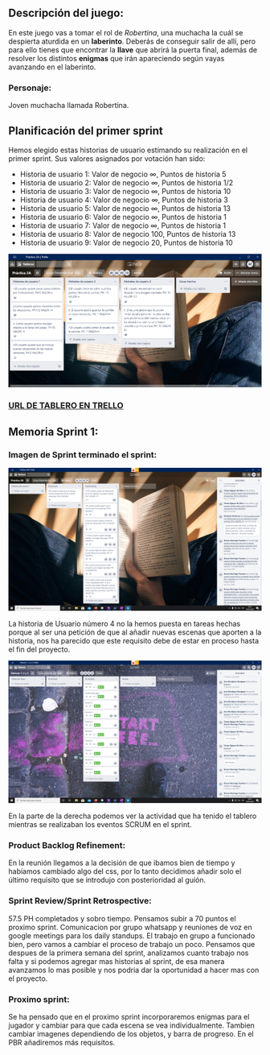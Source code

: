 ## Descripción del juego:


En este juego vas a tomar el rol de *Robertina*, una muchacha la cuál se despierta aturdida en un **laberinto**. Deberás de conseguir salir de allí, pero para ello tienes que encontrar la **llave** que abrirá la puerta final, además de resolver los distintos **enigmas** que irán apareciendo según vayas avanzando en el laberinto.


### Personaje:

Joven muchacha llamada Robertina.

## Planificación del primer sprint 

Hemos elegido estas historias de usuario estimando su realización en el primer sprint. Sus valores asignados por votación han sido:

* Historia de usuario 1: Valor de negocio ∞, Puntos de historia 5
* Historia de usuario 2: Valor de negocio ∞, Puntos de historia 1/2
* Historia de usuario 3: Valor de negocio ∞, Puntos de historia 10
* Historia de usuario 4: Valor de negocio ∞, Puntos de historia 3
* Historia de usuario 5: Valor de negocio ∞, Puntos de historia 13
* Historia de usuario 6: Valor de negocio ∞, Puntos de historia 1
* Historia de usuario 7: Valor de negocio ∞, Puntos de historia 1
* Historia de usuario 8: Valor de negocio 100, Puntos de historia 13
* Historia de usuario 9: Valor de negocio 20, Puntos de historia 10


<img src="Captura de pantalla (99).png">


### [URL DE TABLERO EN TRELLO](https://trello.com/b/9Db6VUtc)

## Memoria Sprint 1:

### Imagen de Sprint terminado el sprint:

<img src="Captura de pantalla (50).png">

La historia de Usuario número 4 no la hemos puesta en tareas hechas porque al ser una petición de que al añadir nuevas escenas que aporten a la historia, nos ha parecido que este requisito debe de estar en proceso hasta el fin del proyecto.

<img src="Captura de pantalla (49).png">

En la parte de la derecha podemos ver la actividad que ha tenido el tablero mientras se realizaban los eventos SCRUM en el sprint.

### Product Backlog Refinement:
En la reunión llegamos a la decisión de que ibamos bien de tiempo y habíamos cambiado algo del css, por lo tanto decidimos añadir solo el último requisito que se introdujo con posterioridad al guión.

### Sprint Review/Sprint Retrospective:
57.5 PH completados y sobro tiempo. Pensamos subir a 70 puntos el proximo sprint. Comunicacion por grupo whatsapp y reuniones de voz en google meetings para los daily standups. El trabajo en grupo a funcionado bien, pero vamos a cambiar el proceso de trabajo un poco. Pensamos que despues de la primera semana del sprint, analizamos cuanto trabajo nos falta y si podemos agregar mas historias al sprint, de esa manera avanzamos lo mas posible y nos podria dar la oportunidad a hacer mas con el proyecto.

### Proximo sprint:
Se ha pensado que en el proximo sprint incorporaremos enigmas para el jugador y cambiar para que cada escena se vea individualmente. Tambien cambiar imagenes dependiendo de los objetos, y barra de progreso. En el PBR añadiremos más requisitos.

